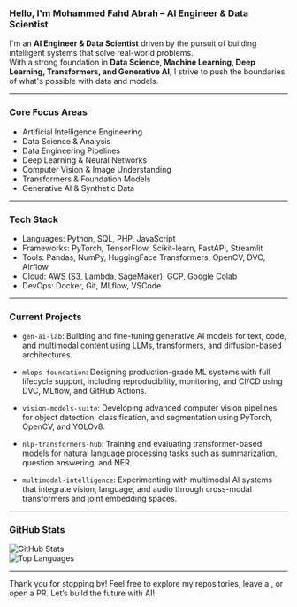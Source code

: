 ### Hello, I'm Mohammed Fahd Abrah – AI Engineer & Data Scientist

I'm an **AI Engineer & Data Scientist** driven by the pursuit of building intelligent systems that solve real-world problems.  
With a strong foundation in **Data Science, Machine Learning, Deep Learning, Transformers, and Generative AI**, I strive to push the boundaries of what's possible with data and models.

---

### Core Focus Areas
- Artificial Intelligence Engineering  
- Data Science & Analysis  
- Data Engineering Pipelines  
- Deep Learning & Neural Networks  
- Computer Vision & Image Understanding  
- Transformers & Foundation Models  
- Generative AI & Synthetic Data  

---

### Tech Stack
- Languages: Python, SQL, PHP, JavaScript  
- Frameworks: PyTorch, TensorFlow, Scikit-learn, FastAPI, Streamlit  
- Tools: Pandas, NumPy, HuggingFace Transformers, OpenCV, DVC, Airflow  
- Cloud: AWS (S3, Lambda, SageMaker), GCP, Google Colab  
- DevOps: Docker, Git, MLflow, VSCode  

---

### Current Projects

- `gen-ai-lab`: Building and fine-tuning generative AI models for text, code, and multimodal content using LLMs, transformers, and diffusion-based architectures.  

- `mlops-foundation`: Designing production-grade ML systems with full lifecycle support, including reproducibility, monitoring, and CI/CD using DVC, MLflow, and GitHub Actions.  

- `vision-models-suite`: Developing advanced computer vision pipelines for object detection, classification, and segmentation using PyTorch, OpenCV, and YOLOv8.  

- `nlp-transformers-hub`: Training and evaluating transformer-based models for natural language processing tasks such as summarization, question answering, and NER.  

- `multimodal-intelligence`: Experimenting with multimodal AI systems that integrate vision, language, and audio through cross-modal transformers and joint embedding spaces.  

---

### GitHub Stats
![GitHub Stats](https://github-readme-stats.vercel.app/api?username=MOHAMMEDFAHD&show_icons=true&theme=transparent)  
![Top Languages](https://github-readme-stats.vercel.app/api/top-langs/?username=MOHAMMEDFAHD&layout=compact&theme=transparent)

---

 Thank you for stopping by! Feel free to explore my repositories, leave a , or open a PR. Let’s build the future with AI!
